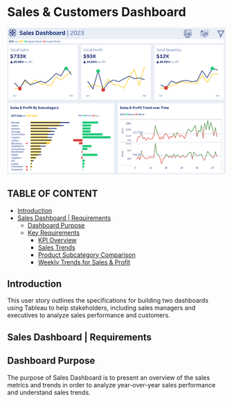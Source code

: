 # Sales & Customers Dashboard

[![Dashboard Preview](https://github.com/BiancaPopescu2001/Tableau/blob/c99714fd1e4cfe094fd5417e5e274135179837de/dashboard%20preview.png)](https://public.tableau.com/app/profile/bianca.popescu/viz/SalesDashboard_17612430350950/SalesDashboard)


## TABLE OF CONTENT
- [Introduction](#introduction)
- [Sales Dashboard | Requirements](#salesdashboardrequirements)
  - [Dashboard Purpose](#dashboardpurpose)
  - [Key Requirements](#keyrequirements)
      - [KPI Overview](#kpioverview)
      - [Sales Trends](#salestrend)
      - [Product Subcategory Comparison](#productcomparison)
      - [Weekly Trends for Sales & Profit](#weeklytrends)


## Introduction
This user story outlines the specifications for building two dashboards using Tableau to help stakeholders, including sales managers and executives to analyze sales performance and customers.

## Sales Dashboard | Requirements
## Dashboard Purpose
The purpose of Sales Dashboard is to present an overview of the sales metrics and trends in order to analyze year-over-year sales performance and understand sales trends.

##
